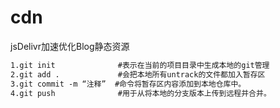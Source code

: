# cdn
jsDelivr加速优化Blog静态资源
```html
1.git init              #表示在当前的项目目录中生成本地的git管理
2.git add .             #会把本地所有untrack的文件都加入暂存区
3.git commit -m “注释”  #命令将暂存区内容添加到本地仓库中。
4.git push              #用于从将本地的分支版本上传到远程并合并。
```
